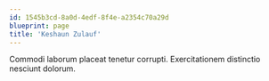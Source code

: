 ```yaml
---
id: 1545b3cd-8a0d-4edf-8f4e-a2354c70a29d
blueprint: page
title: 'Keshaun Zulauf'
---
```

Commodi laborum placeat tenetur corrupti. Exercitationem distinctio nesciunt dolorum.